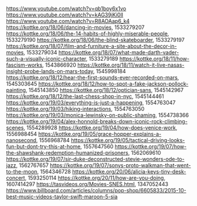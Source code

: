 https://www.youtube.com/watch?v=qb1boy6x1vo
https://www.youtube.com/watch?v=kAG39jKi0lI
https://www.youtube.com/watch?v=R8AOAap6_k4
https://kottke.org/18/06/dancing-in-movies, 1533279207
https://kottke.org/18/06/the-14-habits-of-highly-miserable-people, 1533279190
https://kottke.org/18/06/the-blind-skateboarder, 1533279197
https://kottke.org/18/07/film-and-furniture-a-site-about-the-decor-in-movies, 1533279034
https://kottke.org/18/07/what-made-darth-vader-such-a-visually-iconic-character, 1533279189
https://kottke.org/18/11/how-fascism-works, 1543866920
https://kottke.org/18/11/watch-it-live-nasas-insight-probe-lands-on-mars-today, 1545998184
https://kottke.org/18/12/hear-the-first-sounds-ever-recorded-on-mars, 1545303645
https://kottke.org/18/12/how-to-spot-a-fake-jackson-pollock-painting, 1545143850
https://kottke.org/18/12/optician-sans, 1545142967
https://kottke.org/18/12/the-last-chess-shop-in-nyc, 1545144461
https://kottke.org/19/03/everything-is-just-a-happening, 1554763047
https://kottke.org/19/03/hiking-interactions, 1554763050
https://kottke.org/19/03/monica-lewinsky-on-public-shaming, 1554738366
https://kottke.org/19/04/alex-honnold-breaks-down-iconic-rock-climbing-scenes, 1554289928
https://kottke.org/19/04/how-does-venice-work, 1556988454
https://kottke.org/19/05/grace-hopper-explains-a-nanosecond, 1556968784
https://kottke.org/19/05/tactical-driving-looks-fun-but-dont-try-this-at-home, 1557647560
https://kottke.org/19/07/how-the-shawshank-redemption-humanized-prisoners, 1562069610
https://kottke.org/19/07/sir-duke-deconstructed-stevie-wonders-ode-to-jazz, 1562767657
https://kottke.org/19/07/sonys-proto-walkman-that-went-to-the-moon, 1564346728
https://kottke.org/20/06/alicia-keys-tiny-desk-concert, 1593250114
https://kottke.org/20/11/how-are-you-doing, 1607414297
https://tasvideos.org/Movies-SNES.html, 1347052443
https://www.billboard.com/articles/columns/pop-shop/6605833/2015-10-best-music-videos-taylor-swift-maroon-5-sia
